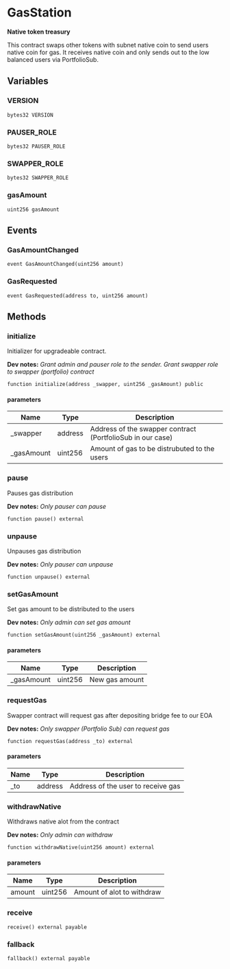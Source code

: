 # GasStation

**Native token treasury**

This contract swaps other tokens with subnet native coin to send users native coin for gas.
It receives native coin and only sends out to the low balanced users via PortfolioSub.



## Variables

### VERSION

```solidity
bytes32 VERSION
```
### PAUSER_ROLE

```solidity
bytes32 PAUSER_ROLE
```
### SWAPPER_ROLE

```solidity
bytes32 SWAPPER_ROLE
```
### gasAmount

```solidity
uint256 gasAmount
```

## Events

### GasAmountChanged

```solidity
event GasAmountChanged(uint256 amount)
```
### GasRequested

```solidity
event GasRequested(address to, uint256 amount)
```

## Methods

### initialize

Initializer for upgradeable contract.

**Dev notes:** _Grant admin and pauser role to the sender. Grant swapper role to swapper (portfolio) contract_

```solidity
function initialize(address _swapper, uint256 _gasAmount) public
```

#### parameters

| Name | Type | Description |
| ---- | ---- | ----------- |
| _swapper | address | Address of the swapper contract (PortfolioSub in our case) |
| _gasAmount | uint256 | Amount of gas to be distrubuted to the users |


### pause

Pauses gas distribution

**Dev notes:** _Only pauser can pause_

```solidity
function pause() external
```


### unpause

Unpauses gas distribution

**Dev notes:** _Only pauser can unpause_

```solidity
function unpause() external
```


### setGasAmount

Set gas amount to be distributed to the users

**Dev notes:** _Only admin can set gas amount_

```solidity
function setGasAmount(uint256 _gasAmount) external
```

#### parameters

| Name | Type | Description |
| ---- | ---- | ----------- |
| _gasAmount | uint256 | New gas amount |


### requestGas

Swapper contract will request gas after depositing bridge fee to our EOA

**Dev notes:** _Only swapper (Portfolio Sub) can request gas_

```solidity
function requestGas(address _to) external
```

#### parameters

| Name | Type | Description |
| ---- | ---- | ----------- |
| _to | address | Address of the user to receive gas |


### withdrawNative

Withdraws native alot from the contract

**Dev notes:** _Only admin can withdraw_

```solidity
function withdrawNative(uint256 amount) external
```

#### parameters

| Name | Type | Description |
| ---- | ---- | ----------- |
| amount | uint256 | Amount of alot to withdraw |


### receive



```solidity
receive() external payable
```


### fallback



```solidity
fallback() external payable
```




